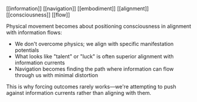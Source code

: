 [[information]] [[navigation]] [[embodiment]] [[alignment]] [[consciousness]] [[flow]] 

Physical movement becomes about positioning consciousness in alignment with information flows:

- We don't overcome physics; we align with specific manifestation potentials
- What looks like "talent" or "luck" is often superior alignment with information currents
- Navigation becomes finding the path where information can flow through us with minimal distortion

This is why forcing outcomes rarely works—we're attempting to push against information currents rather than aligning with them.